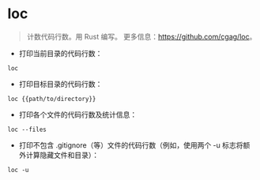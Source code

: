 # loc

> 计数代码行数。用 Rust 编写。
> 更多信息：<https://github.com/cgag/loc>。

- 打印当前目录的代码行数：

`loc`

- 打印目标目录的代码行数：

`loc {{path/to/directory}}`

- 打印各个文件的代码行数及统计信息：

`loc --files`

- 打印不包含 .gitignore（等）文件的代码行数（例如，使用两个 -u 标志将额外计算隐藏文件和目录）：

`loc -u`